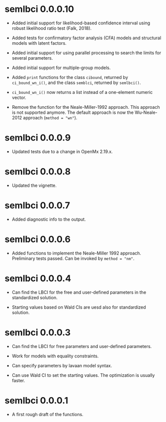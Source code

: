 # semlbci 0.0.0.10

- Added initial support for likelihood-based confidence interval using 
  robust likelihood ratio test (Falk, 2018).

- Added tests for confirmatory factor analysis (CFA) models and structural
  models with latent factors.

- Added initial support for using parallel processing to search the limits
  for several parameters.

- Added initial support for multiple-group models.

- Added `print` functions for the class `cibound`, returned by 
  `ci_bound_wn_i()`, and the class `semblci`, returned by `semlbci()`. 

- `ci_bound_wn_i()` now returns a list instead of a one-element numeric vector.

- Remove the function for the Neale-Miller-1992 approach. This approach is not
  supported anymore. The default approach is now the Wu-Neale-2012 approach
  (`method = "wn"`).

# semlbci 0.0.0.9

- Updated tests due to a change in OpenMx 2.19.x.

# semlbci 0.0.0.8

- Updated the vignette.

# semlbci 0.0.0.7

- Added diagnostic info to the output.

# semlbci 0.0.0.6

* Added functions to implement the Neale-Miller 1992 approach. Preliminary tests passed. Can be invoked by `method = "nm"`.

# semlbci 0.0.0.4

* Can find the LBCI for the free and user-defined parameters in the standardized solution.

* Starting values based on Wald CIs are uesd also for standardized solution.

# semlbci 0.0.0.3

* Can find the LBCI for free parameters and user-defined parameters.

* Work for models with equality constraints.

* Can specify parameters by lavaan model syntax.

* Can use Wald CI to set the starting values. The optimization is usually faster.

# semlbci 0.0.0.1

* A first rough draft of the functions.
